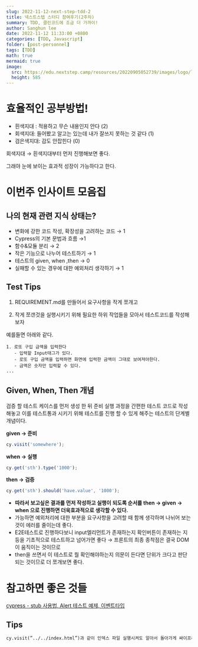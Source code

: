 ```yaml
---
slug: 2022-11-12-next-step-tdd-2
title: 넥스트스텝 스터디 참여후기(2주차)
summary: TDD, 클린코드에 조금 더 가까이!
author: Sanghun lee
date: 2022-11-12 11:33:00 +0800
categories: [TDD, Javascript]
folder: [post-personnel]
tags: [TDD]
math: true
mermaid: true
image:
  src: https://edu.nextstep.camp/resources/20220905052739/images/logo/logo_thumnail_white.jpg
  height: 585
---
```


# 효율적인 공부방법!

- 흰색지대 : 적용하고 무슨 내용인지 안다 (2)
- 회색지대: 들어봤고 알고는 있는데 내가 잘쓰지 못하는 것 같다 (1)
- 검은색지대: 감도 안잡힌다 (0)

회색지대 → 흰색지대부터 먼저 진행해보면 좋다.

그래야 눈에 보이는 효과적 성장이 가능하다고 한다.

# 이번주 인사이트 모음집

## 나의 현재 관련 지식 상태는?

- 변화에 강한 코드 작성, 확장성을 고려하는 코드 → 1
- Cypress의 기본 문법과 흐름 →1
- 함수&모듈 분리 → 2
- 작은 기능으로 나누어 테스트하기 → 1
- 테스트의 given, when ,then → 0
- 실패할 수 있는 경우에 대한 예외처리 생각하기 → 1

## Test Tips

1. REQUIREMENT.md를 만들어서 요구사항을 작게 쪼개고

2. 작게 쪼갠것을 실행시키기 위해 필요한 하위 작업들을 모아서 테스트코드를 작성해보자

예를들면 아래와 같다.

```
1. 로또 구입 금액을 입력한다
   - 입력할 Input태그가 있다.
   - 로또 구입 금액을 입력하면 화면에 입력한 금액이 그대로 보여져야한다.
   - 금액은 숫자만 입력할 수 있다.
...
```

## Given, When, Then 개념

검증 할 테스트 케이스를 먼저 생성 한 뒤 준비 실행 과정을 간편한 테스트 코드로 작성해놓고
이를 테스트통과 시키기 위해 테스트를 진행 할 수 있게 해주는 테스트의 단계별 개념이다.

**given → 준비**

```javascript
cy.visit('somewhere');
```

**when → 실행**

```javascript
cy.get('sth').type('1000');
```

**then → 검증**

```javascript
cy.get('sth').should('have.value', '1000');
```

- **따라서 보고싶은 결과를 먼저 작성하고 실행이 되도록 순서를 then → given → when 으로 진행하면 더욱효과적으로 생각할 수 있다.**
- 가능하면 예외처리에 대한 부분을 요구사항을 고려할 때 함께 생각하며 나뉘어 보는것이 에러를 줄이는데 좋다.
- E2E테스트로 진행하다보니 input엘리먼트가 존재하는지 확인버튼이 존재하는 지 등을 기초적으로 테스트하고 넘어가면 좋다 → 프론트의 최종 종착점은 결국 DOM이 움직이는 것이므로
- then을 쓰면서 이 테스트로 뭘 확인해야하는지 의문이 든다면 단위가 크다고 판단되는 것이므로 더 쪼개보면 좋다.

# 참고하면 좋은 것들

[cypress - stub 사용법, Alert 테스트 예제, 이벤트타입](https://365kim.tistory.com/74)

## Tips

```md
cy.visit(”../../index.html”)과 같이 인덱스 파일 실행시켜도 알아서 돌아가게 싸이프레스가 일해준다.
```

<!-- ## 로또 미션!

나의 로또 미션 참여기!
[[클린코드 4기 이상훈] 로또 미션]() -->

